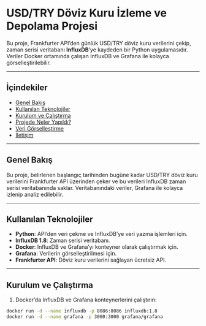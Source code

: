 # USD/TRY Döviz Kuru İzleme ve Depolama Projesi

Bu proje, Frankfurter API’den günlük USD/TRY döviz kuru verilerini çekip, zaman serisi veritabanı **InfluxDB**’ye kaydeden bir Python uygulamasıdır. Veriler Docker ortamında çalışan InfluxDB ve Grafana ile kolayca görselleştirilebilir.

---

## İçindekiler
- [Genel Bakış](#genel-bakış)
- [Kullanılan Teknolojiler](#kullanılan-teknolojiler)
- [Kurulum ve Çalıştırma](#kurulum-ve-çalıştırma)
- [Projede Neler Yapıldı?](#projede-neler-yapıldı)
- [Veri Görselleştirme](#veri-görselleştirme)
- [İletişim](#iletişim)

---

## Genel Bakış

Bu proje, belirlenen başlangıç tarihinden bugüne kadar USD/TRY döviz kuru verilerini Frankfurter API üzerinden çeker ve bu verileri InfluxDB zaman serisi veritabanında saklar. Veritabanındaki veriler, Grafana ile kolayca izlenip analiz edilebilir.

---

## Kullanılan Teknolojiler

- **Python**: API’den veri çekme ve InfluxDB’ye veri yazma işlemleri için.
- **InfluxDB 1.8**: Zaman serisi veritabanı.
- **Docker**: InfluxDB ve Grafana’yı konteyner olarak çalıştırmak için.
- **Grafana**: Verilerin görselleştirilmesi için.
- **Frankfurter API**: Döviz kuru verilerini sağlayan ücretsiz API.

---

## Kurulum ve Çalıştırma

1. Docker’da InfluxDB ve Grafana konteynerlerini çalıştırın:

```bash
docker run -d --name influxdb -p 8086:8086 influxdb:1.8
docker run -d --name grafana -p 3000:3000 grafana/grafana
